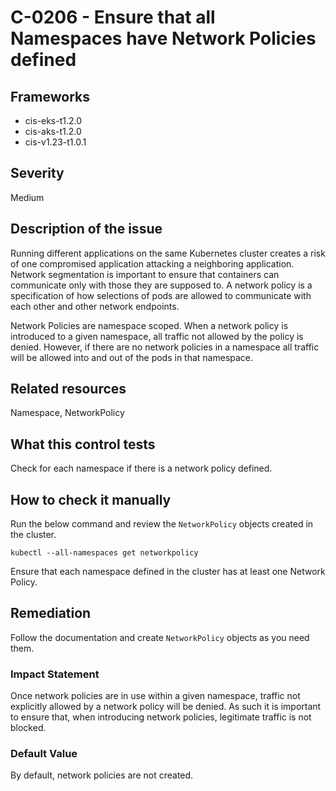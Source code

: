 # C-0206 - Ensure that all Namespaces have Network Policies defined

## Frameworks
* cis-eks-t1.2.0
* cis-aks-t1.2.0
* cis-v1.23-t1.0.1
 
## Severity
Medium

## Description of the issue
Running different applications on the same Kubernetes cluster creates a risk of one compromised application attacking a neighboring application. Network segmentation is important to ensure that containers can communicate only with those they are supposed to. A network policy is a specification of how selections of pods are allowed to communicate with each other and other network endpoints.

 Network Policies are namespace scoped. When a network policy is introduced to a given namespace, all traffic not allowed by the policy is denied. However, if there are no network policies in a namespace all traffic will be allowed into and out of the pods in that namespace.
 
## Related resources
Namespace, NetworkPolicy
 
## What this control tests 
Check for each namespace if there is a network policy defined.
 
## How to check it manually 
Run the below command and review the `NetworkPolicy` objects created in the cluster.

 
```
kubectl --all-namespaces get networkpolicy

```
 Ensure that each namespace defined in the cluster has at least one Network Policy.
 
## Remediation
Follow the documentation and create `NetworkPolicy` objects as you need them.
 
### Impact Statement
Once network policies are in use within a given namespace, traffic not explicitly allowed by a network policy will be denied. As such it is important to ensure that, when introducing network policies, legitimate traffic is not blocked.
 
### Default Value
By default, network policies are not created.
 
